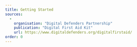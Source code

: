 ```yaml
---
title: Getting Started
sources:
  -
    organisation: "Digital Defenders Partnership"
    publication: "Digital First Aid Kit"
    url: https://www.digitaldefenders.org/digitalfirstaid/
order: 0
---
```

